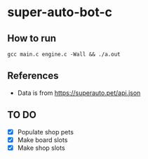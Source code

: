 # super-auto-bot-c

## How to run

```
gcc main.c engine.c -Wall && ./a.out
```

## References

- Data is from https://superauto.pet/api.json

## TO DO

- [x] Populate shop pets
- [x] Make board slots
- [x] Make shop slots
